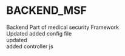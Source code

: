 # BACKEND_MSF
Backend Part of medical security Framework
<br>
Updated added config file
<br>
updated
<br>
added controller js 
<br>

